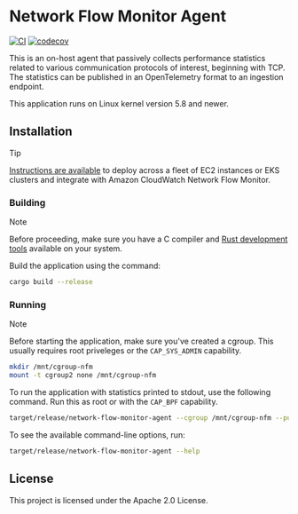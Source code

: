 # Network Flow Monitor Agent

[![CI](https://github.com/aws/network-flow-monitor-agent/actions/workflows/ci.yaml/badge.svg?branch=main)](https://github.com/aws/network-flow-monitor-agent/actions/workflows/ci.yaml)
[![codecov](https://codecov.io/github/aws/network-flow-monitor-agent/graph/badge.svg?token=T4XUR6NZRM)](https://codecov.io/github/aws/network-flow-monitor-agent)

This is an on-host agent that passively collects performance statistics related
to various communication protocols of interest, beginning with TCP.  The
statistics can be published in an OpenTelemetry format to an ingestion
endpoint.

This application runs on Linux kernel version 5.8 and newer.

## Installation

> [!TIP]
> [Instructions are
> available](https://docs.aws.amazon.com/AmazonCloudWatch/latest/monitoring/CloudWatch-NetworkFlowMonitor-agents.html)
> to deploy across a fleet of EC2 instances or EKS clusters and integrate with
> Amazon CloudWatch Network Flow Monitor.

### Building

> [!NOTE]
> Before proceeding, make sure you have a C compiler and [Rust development
> tools](https://www.rust-lang.org/tools/install) available on your system.

Build the application using the command:

```bash
cargo build --release
```

### Running

> [!NOTE]
> Before starting the application, make sure you've created a cgroup.  This
> usually requires root priveleges or the `CAP_SYS_ADMIN` capability.
>
> ```bash
> mkdir /mnt/cgroup-nfm
> mount -t cgroup2 none /mnt/cgroup-nfm
> ```

To run the application with statistics printed to stdout, use the following
command.  Run this as root or with the `CAP_BPF` capability.

```bash
target/release/network-flow-monitor-agent --cgroup /mnt/cgroup-nfm --publish-reports off --log-reports on
```

To see the available command-line options, run:

```bash
target/release/network-flow-monitor-agent --help
```

## License

This project is licensed under the Apache 2.0 License.
